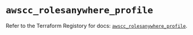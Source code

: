 # `awscc_rolesanywhere_profile`

Refer to the Terraform Registory for docs: [`awscc_rolesanywhere_profile`](https://registry.terraform.io/providers/hashicorp/awscc/0.70.0/docs/resources/rolesanywhere_profile).
